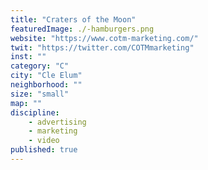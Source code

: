 ```yaml
---
title: "Craters of the Moon"
featuredImage: ./-hamburgers.png
website: "https://www.cotm-marketing.com/"
twit: "https://twitter.com/COTMmarketing"
inst: ""
category: "C"
city: "Cle Elum"
neighborhood: ""
size: "small"
map: ""
discipline:
    - advertising
    - marketing
    - video
published: true
---
```




